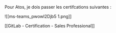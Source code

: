 Pour Atos, je dois passer les certifcations suivantes : 

![[ms-teams_pwowI2Djb5 1.png]]

[[GitLab - Certification - Sales Professional]]